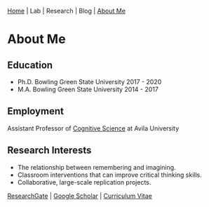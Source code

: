 [Home](https://jaredbranch.github.io/) | Lab | Research | Blog |  [About Me](https://jaredbranch.github.io/aboutme)
# About Me

## Education
* Ph.D. Bowling Green State University 2017 - 2020
* M.A. Bowling Green State University 2014 - 2017

## Employment
Assistant Professor of [Cognitive Science](http://catalog.avila.edu/preview_program.php?catoid=14&poid=1836) at Avila University

## Research Interests
- The relationship between remembering and imagining.
- Classroom interventions that can improve critical thinking skills. 
- Collaborative, large-scale replication projects.

[ResearchGate](https://www.researchgate.net/profile/Jared_Branch) | [Google Scholar](https://scholar.google.com/citations?user=HnuYVnsAAAAJ&hl=en) | [Curriculum Vitae](https://drive.google.com/file/d/1Q0JiuC8dcB6SHJw_LV9OQMuo799ARIL_/view?usp=sharing)
